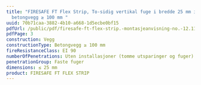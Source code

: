 ```yaml
---
title: "FIRESAFE FT Flex Strip, To-sidig vertikal fuge i bredde 25 mm i
  betongvegg ≥ 100 mm "
uuid: 70b71caa-3882-4b10-a668-1d5ecbe0bf15
pdfUrl: /public/pdf/firesafe-ft-flex-strip.-montasjeanvisning-no.-12.11.2019.pdf
pdfPage: 3
construction: Vegg
constructionType: Betongvegg ≥ 100 mm
fireResistanceClass: EI 90
numberOfPenetrations: Uten installasjoner (tomme utsparinger og fuger)
penetrationGroup: Faste fuger
dimensions: ≤ 25 mm
product: FIRESAFE FT FLEX STRIP
---
```

